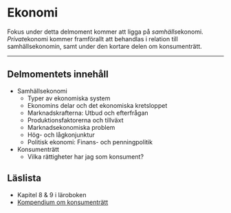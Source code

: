 # Ekonomi

Fokus under detta delmoment kommer att ligga på *samhälls*ekonomi. *Privat*ekonomi kommer framförallt att behandlas i relation till samhällsekonomin, samt under den kortare delen om konsumenträtt.

***

## Delmomentets innehåll

* Samhällsekonomi
	* Typer av ekonomiska system
	* Ekonomins delar och det ekonomiska kretsloppet
	* Marknadskrafterna: Utbud och efterfrågan
	* Produktionsfaktorerna och tillväxt
	* Marknadsekonomiska problem
	* Hög- och lågkonjunktur
	* Politisk ekonomi: Finans- och penningpolitik
* Konsumenträtt
	* Vilka rättigheter har jag som konsument?



## Läslista

* Kapitel 8 & 9 i läroboken
* [Kompendium om konsumenträtt](../material/resurser/konsumentratt_kompendium.pdf)
